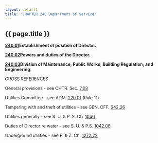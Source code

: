```yaml
---
layout: default 
title: "CHAPTER 240 Department of Service"
---
```


{{ page.title }}
----------------

[**240.01**](18113918.html)**Establishment of position of Director.**

[**240.02**](18144a33.html)**Powers and duties of the Director.**

[**240.03**](1821deba.html)**Division of Maintenance; Public Works;
Building Regulation; and Engineering.**

CROSS REFERENCES

General provisions - see CHTR. Sec. [7.08](13f8f248.html)

Utilities Committee - see ADM. [220.01](16404c1d.html) (Rule 11)

Tampering with and theft of utilities - see GEN. OFF.
[642.26](338b6b37.html)

Utilities generally - see S. U. & P. S. Ch. [1040](42a0f2cb.html)

Duties of Director re water - see S. U. & P.S. [1042.06](42ff2617.html)

Underground utilities - see P. & Z. Ch. [1272.22](4bb4e367.html)
